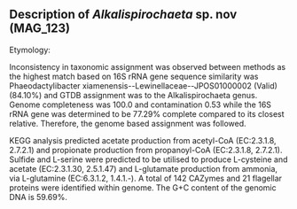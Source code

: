 ## Description of *Alkalispirochaeta <species name>* sp. nov  (MAG_123)

Etymology:
  
Inconsistency in taxonomic assignment was observed between methods as the highest match based on 16S rRNA gene sequence similarity was Phaeodactylibacter xiamenensis--Lewinellaceae--JPOS01000002 (Valid) (84.10%)
and GTDB assignment was to the Alkalispirochaeta genus.
Genome completeness was 100.0 and contamination 0.53 
while the 16S rRNA gene was determined to be 77.29% complete compared to its closest relative.
Therefore, the genome based assignment was followed. 


KEGG analysis predicted acetate production from acetyl-CoA (EC:2.3.1.8, 2.7.2.1) and 
propionate production from propanoyl-CoA (EC:2.3.1.8, 2.7.2.1). 
Sulfide and L-serine were predicted to be utilised to produce L-cysteine and acetate (EC:2.3.1.30, 2.5.1.47)
and L-glutamate production from ammonia, via L-glutamine (EC:6.3.1.2, 1.4.1.-).
A total of 142 CAZymes and 21 flagellar proteins were identified within genome.
The G+C content of the genomic DNA is 59.69%. 
